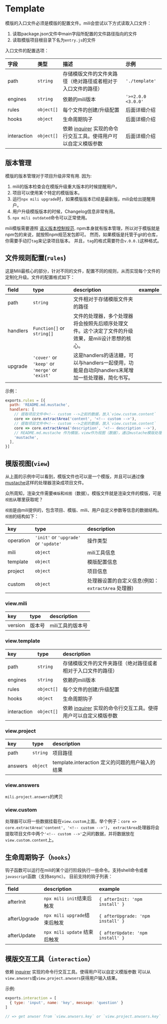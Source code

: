 # Template

模版的入口文件必须是模版的配置文件。mili会尝试以下方式读取入口文件：

1. 读取package.json文件中main字段所配置的文件路径指向的文件
2. 读取模版项目根目录下名为`entry.js`的文件

入口文件的配置选项：

 字段        | 类型       | 描述 | 示例
:------------|:-----------|:-----------|:--------
 path        | `string`   | 存储模版文件的文件夹路径（绝对路径或者相对于入口文件的路径） | `'./template'`
 engines     | `string`   | 依赖的mili版本 | `'>=2.0.0 <3.0.0'`
 rules       | `object[]` | 每个文件的创建/升级配置 | 后面详细介绍
 hooks       | `object`   | 生命周期钩子 | 后面详细介绍
 interaction | `object[]` | 依赖 [inquirer](https://github.com/SBoudrias/Inquirer.js/) 实现的命令行交互工具。使得用户可以自定义模版参数 | 后面详细介绍

## 版本管理

模版的版本管理对于项目升级非常有用. 因为:

1. mili的版本检查会在模版升级重大版本的时候提醒用户。
2. 项目可以使用某个特定的模版版本。
3. 运行`npx mili upgrade`时，如果模版版本已经是最新版，mili会给出提醒用户。
3. 用户升级模版版本的时候，Changelog信息非常有用。
3. `npx mili outdated`命令可以正常使用。

mili模版需要遵照 [语义版本控制规范](https://semver.org/).
npm本身就有版本管理，所以对于模版就是npm包的来说，就按照npm规范发包即可。
然而，如果模版是托管于git的仓库，你需要手动打`tag`来记录项目版本。
并且，`tag`的格式需要符合`v.0.0.1`这种格式。

## 文件规则配置(`rules`)

这是Mili最核心的部分，针对不同的文件，配置不同的规则，从而实现每个文件的定制化升级。文件的配置格式如下：

 field    | type                       | description | example
:---------|:---------------------------|:-----------|:--------
 path     | `string`                   | 文件相对于存储模版文件夹的路径
 handlers | `Function[]` or `string[]` | 文件的处理器，多个处理器将会按照先后顺序处理文件。这个决定了文件的升级效果，是mili设计思想的核心。
 upgrade  | `'cover'` or `'keep'` or `'merge'` or `'exist'` | 这是handlers的语法糖，可以与handlers一起使用，功能是自动向handlers末尾增加一些处理器，简化书写。

示例：

```javascript
exports.rules = [{
  path: 'README.md.mustache',
  handlers: [
    // 提取项目文件中<!-- custom -->之前的数据，放入`view.custom.content`
    core => core.extractArea('content', '<!-- custom -->'),
    // 提取项目文件中<!-- custom -->之前的数据，放入`view.custom.content`
    core => core.extractArea('description', '<!-- description -->'),
    // README.md.mustache 作为模版，view作为视图（数据），通过mustache模版处理器，渲染出新的README.md文件
    'mustache',
  ],
}]
```

## 模版视图(`view`)

从上面的示例中可以看到，模版文件也可以是一个模版，并且可以通过像[mustache](https://github.com/janl/mustache.js)这样的处理器渲染成项目文件。

众所周知，渲染文件需要`模版`和`视图`（数据）。模版文件就是渲染文件的模版，可是`视图`从哪里获取呢？

`视图`是由mili提供的，包含项目、模版、mili、用户自定义参数等信息的数据结构。`视图`的结构如下：

 key       | type                                  | description
:----------|:--------------------------------------|:--------------
 operation | `'init'` or `'upgrade'` or `'update'` | 操作类型
 mili      | `object`                              | mili工具信息
 template  | `object`                              | 模版配置信息
 project   | `object`                              | 项目信息
 custom    | `object`                              | 处理器设置的自定义信息(例如： `extractArea` 处理器)

### view.mili

 key       | type                   | description
:----------|:-----------------------|:--------------
 version   | 版本号                  | mili工具的版本号

### view.template

 key         | type                        | description
:------------|:----------------------------|:--------------
 path        | `string`       | 存储模版文件的文件夹路径（绝对路径或者相对于入口文件的路径） | `'./template'`
 engines     | `string`       | 依赖的mili版本 | `'>=2.0.0 <3.0.0'`
 rules       | `object[]`     | 每个文件的创建/升级配置 | Details later
 hooks       | `object`       | 生命周期钩子 | Details later
 interaction | `object[]`     | 依赖 [inquirer](https://github.com/SBoudrias/Inquirer.js/) 实现的命令行交互工具。使得用户可以自定义模版参数 | Details later

### view.project

 key       | type                        | description
:----------|:----------------------------|:--------------
 path      | `string`                    | 项目路径
 answers   | `object`                    | template.interaction 定义的问题的用户输入的结果

### view.answers

`mili.project.answers`的拷贝

### view.custom

处理器可以将一些数据挂载在`view.custom`上面。举个例子：`core => core.extractArea('content', '<!-- custom -->')`，
`extractArea`处理器将会提取项目文件中两个`'<!-- custom -->'`之间的数据，并将数据放在`view.custom.content`上。

## 生命周期钩子（`hooks`）

钩子函数可以运行在mili的某个运行阶段执行一些命令。支持shell命令或者`javascript`函数（支持async）。
目前支持的钩子列表：

 field        | description                            | example
:-------------|:---------------------------------------|:--------
 afterInit    | `npx mili init`结束后触发    | `{ afterInit: 'npm install' }`
 afterUpgrade | `npx mili upgrade`结束后触发 | `{ afterUpgrade: 'npm install' }`
 afterUpdate  | `npx mili update` 结束后触发 | `{ afterUpdate: 'npm install' }`

## 模版交互工具（`interaction`）

依赖 [inquirer](https://github.com/SBoudrias/Inquirer.js/) 实现的命令行交互工具。使得用户可以自定义模版参数
可以从`view.anwsers`或`view.project.anwsers`获得用户输入结果。

示例:

```javascript
exports.interaction = [
  { type: 'input', name: 'key', message: 'question' }
]

// => get anwser from `view.anwsers.key` or `view.project.anwsers.key`
```
